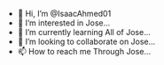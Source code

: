- 👋 Hi, I’m @IsaacAhmed01
- 👀 I’m interested in Jose...
- 🌱 I’m currently learning All of Jose...
- 💞️ I’m looking to collaborate on Jose...
- 📫 How to reach me Through Jose...

<!---
IsaacAhmed01/IsaacAhmed01 is a ✨ special ✨ repository because its `README.md` (this file) appears on your GitHub profile.
You can click the Preview link to take a look at your changes.
--->
